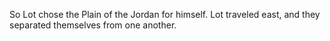 So Lot chose the Plain of the Jordan for himself. Lot traveled east, and they separated themselves from one another.